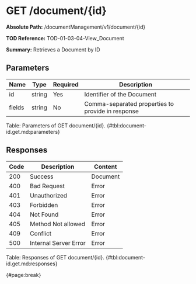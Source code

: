 <!--
    ATTENTION: This file was generated via gradle!
               Do NOT manually edit this file! Any such changes will be overwritten!
-->

# GET /document/{id}

**Absolute Path:** /documentManagement/v1/document/{id}

**TOD Reference:** TOD-01-03-04-View_Document

**Summary:** Retrieves a Document by ID

## Parameters

| Name | Type | Required | Description |
| ------ | ------ | --- | ------------ |
| id | string | Yes | Identifier of the Document |
| fields | string | No | Comma-separated properties to provide in response |

Table: Parameters of GET document/{id}. {#tbl:document-id.get.md:parameters}

## Responses

| Code | Description | Content |
|------|-------------|---------|
| 200 | Success | Document |
| 400 | Bad Request | Error |
| 401 | Unauthorized | Error |
| 403 | Forbidden | Error |
| 404 | Not Found | Error |
| 405 | Method Not allowed | Error |
| 409 | Conflict | Error |
| 500 | Internal Server Error | Error |

Table: Responses of GET document/{id}. {#tbl:document-id.get.md:responses}

{#page:break}
